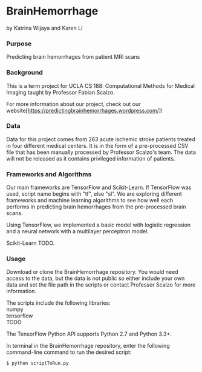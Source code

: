 # BrainHemorrhage
by Katrina Wijaya and Karen Li

### Purpose
Predicting brain hemorrhages from patient MRI scans

### Background
This is a term project for UCLA CS 188: Computational Methods for Medical Imaging taught by Professor Fabian Scalzo.

For more information about our project, check out our website[https://predictingbrainhemorrhages.wordpress.com/]!

### Data
Data for this project comes from 263 acute ischemic stroke patients treated in four different medical centers. It is in the form of a pre-processed CSV file that has been manually processed by Professor Scalzo's team. The data will not be released as it contains privileged information of patients.

### Frameworks and Algorithms
Our main frameworks are TensorFlow and Scikit-Learn. If TensorFlow was used, script name begins with "tf", else "sl". We are exploring different frameworks and machine learning algorithms to see how well each performs in predicting brain hemorrhages from the pre-processed brain scans.

Using TensorFlow, we implemented a basic model with logistic regression and a neural network with a multilayer perceptron model.

Scikit-Learn TODO.

### Usage
Download or clone the BrainHemorrhage repository. You would need access to the data, but the data is not public so either include your own data and set the file path in the scripts or contact Professor Scalzo for more information.

The scripts include the following libraries:  
numpy  
tensorflow  
TODO  

The TensorFlow Python API supports Python 2.7 and Python 3.3+.

In terminal in the BrainHemorrhage repository, enter the following command-line command to run the desired script:

```
$ python scriptToRun.py
```
